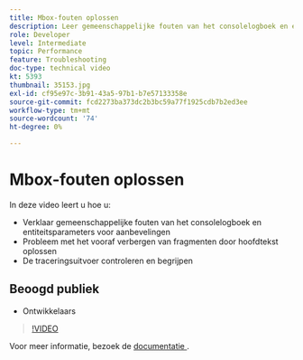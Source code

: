 ```yaml
---
title: Mbox-fouten oplossen
description: Leer gemeenschappelijke fouten van het consolelogboek en entiteitsparameters voor aanbevelingen. Leer hoe u problemen kunt oplossen met de hoofdtekst die het codefragmentprobleem voorverbergt en hoe u de traceringsuitvoer kunt inspecteren en begrijpen.
role: Developer
level: Intermediate
topic: Performance
feature: Troubleshooting
doc-type: technical video
kt: 5393
thumbnail: 35153.jpg
exl-id: cf95e97c-3b91-43a5-97b1-b7e57133358e
source-git-commit: fcd2273ba373dc2b3bc59a77f1925cdb7b2ed3ee
workflow-type: tm+mt
source-wordcount: '74'
ht-degree: 0%

---
```


# Mbox-fouten oplossen

In deze video leert u hoe u:

* Verklaar gemeenschappelijke fouten van het consolelogboek en entiteitsparameters voor aanbevelingen
* Probleem met het vooraf verbergen van fragmenten door hoofdtekst oplossen
* De traceringsuitvoer controleren en begrijpen

## Beoogd publiek

* Ontwikkelaars

>[!VIDEO](https://video.tv.adobe.com/v/35153/?quality=12)

Voor meer informatie, bezoek de [ documentatie ](https://experienceleague.adobe.com/docs/target/using/troubleshoot/troubleshooting-target.html?lang=nl-NL).
